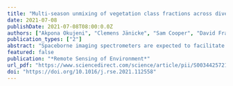 ```yaml
---
title: "Multi-season unmixing of vegetation class fractions across diverse Californian ecoregions using simulated spaceborne imaging spectroscopy data."
date: 2021-07-08
publishDate: 2021-07-08T08:00:0.0Z
authors: ["Akpona Okujeni", "Clemens Jänicke", "Sam Cooper", "David Frantz", "Patrick Hostert", "Matthew Clark", "Karl Segl", "Sebastian van der Linden"]
publication_types: ["2"]
abstract: "Spaceborne imaging spectrometers are expected to facilitate regional-scale vegetation analyses with multi-season hyperspectral imagery. However, we still lack a better understanding on both whether multi-season hyperspectral approaches are favorable over single-season approaches, as well as on the benefits of hyperspectral compared to multispectral data. Our study investigates the potential of multi-season unmixing of simulated Environmental Mapping and Analysis Program (EnMAP) data for vegetation class fraction mapping across diverse natural and semi-natural ecoregions in California, USA. We utilized spring, summer and fall 2013 simulated EnMAP imagery derived from Airborne Visible / Infrared Imaging Spectrometer (AVIRIS) data covering study sites in the San Francisco Bay Area, Lake Tahoe and Santa Barbara. Regression-based unmixing with synthetic training datasets from spectral libraries was implemented for mapping needleleaf tree, broadleaf tree, shrub, herbaceous and non-vegetation fractions, and independent reference data was used for validation. Multi-season unmixing of simulated EnMAP had average Mean Absolute Errors (MAE) over all classes of 8.7% for the Bay Area, 8.5% for Lake Tahoe and 9.6% for Santa Barbara. However, larger errors in the low and high end of the fraction range remained, particularly in open-canopy woodlands and xeric shrub-dominated regions. Single-season unmixing of simulated EnMAP revealed large seasonal and regional variations within individual vegetation classes. In most cases, the best performing single-season unmixing had similar errors as the multi-season unmixing, i.e., ∆MAEs within ±1.0%. This points to the advantage of the multi-season integration strategy for more robust and generalized mapping independent from season and study site. Relative to EnMAP analyses, multi-season unmixing of multispectral Landsat composites for the same seasons yielded increases in average MAEs of +1.7%, +2.3% and +1.4% for the three study sites. This indicates that the higher spectral resolution of simulated EnMAP provides more relevant discriminative information when comparing contemporary image pairs. Unmixing of seasonal spectral-temporal metrics (STMs) from all available Landsat images for an entire year took advantage of the full temporal detail provided by these ongoing missions. We found Landsat STMs to effectively map vegetation class fractions, with average MAEs of 9.9%, 10.0% and 9.7% for the three study sites. Still, improvements particularly for mapping fractions of the woody vegetation classes through multi-season unmixing of simulated EnMAP point to the benefit of high spectral resolution data, and we assume that a comparable higher temporal resolution of hyperspectral satellites will further positively influence results. Overall, we conclude that multi-season unmixing of spaceborne imaging spectroscopy data holds great potential for advancing vegetation class fraction mapping across natural and semi-natural ecosystems."
featured: false
publication: "*Remote Sensing of Environment*"
url_pdf: "https://www.sciencedirect.com/science/article/pii/S0034425721002789?dgcid=coauthor"
doi: "https://doi.org/10.1016/j.rse.2021.112558"
---
```



